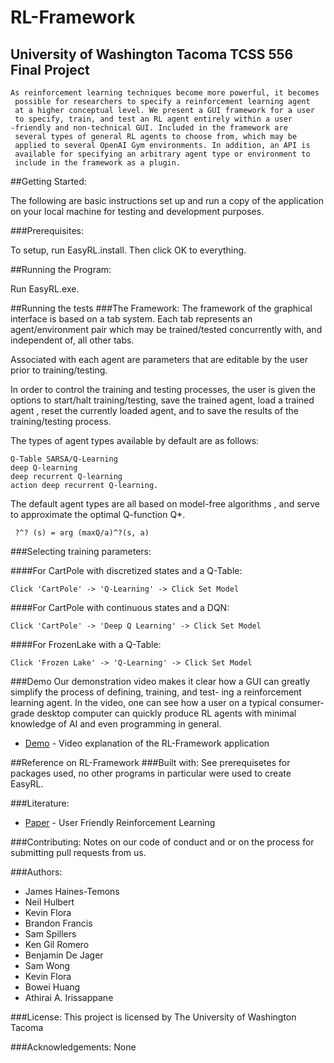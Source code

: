# RL-Framework
University of Washington Tacoma TCSS 556 Final Project
-------------
```
As reinforcement learning techniques become more powerful, it becomes
 possible for researchers to specify a reinforcement learning agent
 at a higher conceptual level. We present a GUI framework for a user
 to specify, train, and test an RL agent entirely within a user
-friendly and non-technical GUI. Included in the framework are
 several types of general RL agents to choose from, which may be
 applied to several OpenAI Gym environments. In addition, an API is
 available for specifying an arbitrary agent type or environment to
 include in the framework as a plugin. 
```
##Getting Started:

The following are basic instructions set up and run a copy of the
 application on your local machine for testing and development
  purposes. 
  
###Prerequisites:
  
To setup, run EasyRL.install. Then click OK to everything. 

##Running the Program:

Run EasyRL.exe.

##Running the tests
###The Framework:
The framework of the graphical interface is based on a tab system. 
Each tab represents an agent/environment pair which may be
trained/tested concurrently with, and independent of, all other tabs. 
 
Associated with each agent are parameters that are editable by the
user prior to training/testing. 
 
In order to control the training and testing processes, the user is
given the options to start/halt training/testing, save the trained
agent, load a trained agent , reset the currently loaded agent, 
and to save the results of the training/testing process.

The types of agent types available by default are as follows: 
```
Q-Table SARSA/Q-Learning
deep Q-learning
deep recurrent Q-learning
action deep recurrent Q-learning. 

```
The default agent types are all based on model-free algorithms
, and serve to approximate the optimal Q-function Q*. 
```
 ?^? (s) = arg (maxQ/a)^?(s, a)
```
###Selecting training parameters:

####For CartPole with discretized states and a Q-Table:
```
Click 'CartPole' -> 'Q-Learning' -> Click Set Model
```
####For CartPole with continuous states and a DQN:
```
Click 'CartPole' -> 'Deep Q Learning' -> Click Set Model
```
####For FrozenLake with a Q-Table:
```
Click 'Frozen Lake' -> 'Q-Learning' -> Click Set Model
```
###Demo
Our demonstration video makes it clear how a GUI can greatly simplify
 the process of defining, training, and test- ing a reinforcement
  learning agent. In the video, one can see how a user on a typical
   consumer-grade desktop computer can quickly produce RL agents with
    minimal knowledge of AI and even programming in general.

* [Demo](https://www.overleaf.com/project/5edbdec4b060950001e5e6c1
) - Video explanation of the RL-Framework application

##Reference on RL-Framework
###Built with:
See prerequisetes for packages used, no other programs in particular were used to create
EasyRL.

###Literature:
* [Paper](https://www.overleaf.com/read/vvwxqwghryqz
) - User Friendly Reinforcement Learning

###Contributing:
Notes on our code of conduct and or on the process for submitting
 pull requests from us.

###Authors:
* James Haines-Temons
* Neil Hulbert
* Kevin Flora
* Brandon Francis
* Sam Spillers
* Ken Gil Romero
* Benjamin De Jager
* Sam Wong
* Kevin Flora
* Bowei Huang
* Athirai A. Irissappane

###License:
This project is licensed by The University of Washington Tacoma

###Acknowledgements:
None

 